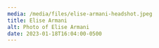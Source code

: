 ```yaml
---
media: /media/files/elise-armani-headshot.jpeg
title: Elise Armani
alt: Photo of Elise Armani
date: 2023-01-18T16:04:00-0500
---
```

